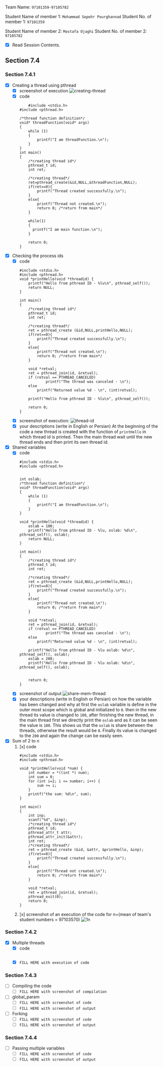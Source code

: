 


Team Name: `97101359-97105782`

Student Name of member 1: `Mohammad Sepehr Pourghannad`
Student No. of member 1: `97101359`

Student Name of member 2: `Mostafa Ojaghi`
Student No. of member 2: `97105782`

- [x] Read Session Contents.

## Section 7.4

### Section 7.4.1
- [x] Creating a thread using pthread
    - [x] screenshot of execution
    ![creating-thread](https://user-images.githubusercontent.com/45392657/129452629-a86318d0-3fe0-4f22-9808-3193b4140cce.png)
    - [x] code
	    ```
		    #include <stdio.h>
		#include <pthread.h>
		  
		/*thread function definition*/
		void* threadFunction(void* args)
		{
		    while (1)
		    {
		        printf("I am threadFunction.\n");
		    }
		}
		int main()
		{
		    /*creating thread id*/
		    pthread_t id;
		    int ret;
		  
		    /*creating thread*/
		    ret=pthread_create(&id,NULL,&threadFunction,NULL);
		    if(ret==0){
		        printf("Thread created successfully.\n");
		    }
		    else{
		        printf("Thread not created.\n");
		        return 0; /*return from main*/
		    }
		  
		    while(1)
		    {
		      printf("I am main function.\n");      
		    }
		  
		    return 0;
		}
	    ```
   
- [x]  Checking the process ids
    - [x]  code
	    ```
	    #include <stdio.h>
		#include <pthread.h>
		void *printHello(void *threadid) {
		    printf("Hello from pthread ID - %lu\n", pthread_self());
		    return NULL;
		}

		int main()
		{
		    /*creating thread id*/
		    pthread_t id;
		    int ret;
		  
		    /*creating thread*/
		    ret = pthread_create (&id,NULL,printHello,NULL);
		    if(ret==0){
		        printf("Thread created successfully.\n");
		    }
		    else{
		        printf("Thread not created.\n");
		        return 0; /*return from main*/
		    }
		    
		    void *retval;
		    ret = pthread_join(id, &retval);
		    if (retval == PTHREAD_CANCELED)
		            printf("The thread was canceled - \n");
		    else
		    	printf("Returned value %d - \n", (int)retval);

		    printf("Hello from pthread ID - %lu\n", pthread_self());
		     
		    return 0;
		}
	    ```
    - [x]  screenshot of execution:
![thread-id](https://user-images.githubusercontent.com/45392657/129453116-53c4a483-5024-457e-a45a-5fa70fb77603.png)
    - [x] your descriptions (write in English or Persian)
    At the beginning of the code a new thread is created with the function of `printHello` in which thread id is printed. Then the main thread wait until the new thread ends and then print its own thread id.

- [x]  Shared variables
    - [x] code
	    ```
	    #include <stdio.h>
		#include <pthread.h>
		  
		  
		int oslab;
		/*thread function definition*/
		void* threadFunction(void* args)
		{
		    while (1)
		    {
		        printf("I am threadFunction.\n");
		    }
		}

		void *printHello(void *threadid) {
			oslab = 100;
		    printf("Hello from pthread ID - %lu, oslab: %d\n", pthread_self(), oslab);
		    return NULL;
		}

		int main()
		{
		    /*creating thread id*/
		    pthread_t id;
		    int ret;
		  
		    /*creating thread*/
		    ret = pthread_create (&id,NULL,printHello,NULL);
		    if(ret==0){
		        printf("Thread created successfully.\n");
		    }
		    else{
		        printf("Thread not created.\n");
		        return 0; /*return from main*/
		    }
		    
		    void *retval;
		    ret = pthread_join(id, &retval);
		    if (retval == PTHREAD_CANCELED)
		            printf("The thread was canceled - \n");
		    else
		    	printf("Returned value %d - \n", (int)retval);

		    printf("Hello from pthread ID - %lu oslab: %d\n", pthread_self(), oslab);
		    oslab = 200;
		    printf("Hello from pthread ID - %lu oslab: %d\n", pthread_self(), oslab);
		    
		     
		    return 0;
		}
	    ```
    - [x] screenshot of output
![share-mem-thread](https://user-images.githubusercontent.com/45392657/129453357-d4c0ca25-f8d3-469b-ba40-ee1f9532fddc.png)
    - [x]   your descriptions (write in English or Persian) on how the variable has been changed and why
    at first the `oslab` variable is define in the outer most scope which is global and initialized to `0`. then in the new thread its value is changed to `100`, after finishing the new thread, in the main thread first we directly print the `oslab` and as it can be seen the value is `100`. This shows us that the `oslab` is share between the threads, otherwise the result would be `0`. Finally its value is changed to the `200` and again the change can be easily seen. 

- [x] Sum of 2 to n
    1. [x] code
	    ```
		#include <stdio.h>
		#include <pthread.h>
		  
		void *printHello(void *num) {
			int number = *((int *) num);
			int sum = 0;
			for (int i=2; i <= number; i++) {
				sum += i;
			}
			printf("the sum: %d\n", sum);
		}

		int main()
		{
		    int inp;
		    scanf("%d", &inp);
		    /*creating thread id*/
		    pthread_t id;
		    pthread_attr_t attr;
		    pthread_attr_init(&attr);
		    int ret;
		    /*creating thread*/
		    ret = pthread_create (&id, &attr, &printHello, &inp);
		    if(ret==0){
		        printf("Thread created successfully.\n");
		    }
		    else{
		        printf("Thread not created.\n");
		        return 0; /*return from main*/
		    }
		    
		    void *retval;
		    ret = pthread_join(id, &retval);     
		    pthread_exit(0);
		    return 0;
		}
		```
    3. [x] screenshot of an execution of the code for n=(mean of team's student numbers = 97103570)
![1n](https://user-images.githubusercontent.com/45392657/129455035-7f5ce713-2950-4bd1-b2fd-cc6e64ec3577.png)


### Section 7.4.2
- [x] Multiple threads    
    - [x] code
    ```

	```
    - [x] `FILL HERE with execution of code`

### Section 7.4.3
- [ ] Compiling the code
    - [ ] `FILL HERE with screenshot of compilation`

- [ ] global_param
    - [ ] `FILL HERE with screenshot of code`
    - [ ] `FILL HERE with screenshot of output`

- [ ] Forking
    - [ ] `FILL HERE with screenshot of code`
    - [ ] `FILL HERE with screenshot of output`
### Section 7.4.4
- [ ] Passing multiple variables
    - [ ] `FILL HERE with screenshot of code`
    - [ ] `FILL HERE with screenshot of output`

<!--stackedit_data:
eyJoaXN0b3J5IjpbLTk4NTM5ODAxNCwtMTA0Njk2MDI2MCwtND
AwMDcxNzMzLC0zODY2MzY5ODUsOTEyMDQ3MTMzLDEyODk3MjI5
NTEsMTQ3MTE4MDI0MiwtMTQ0OTkxNDAzNywxMDY3ODQ5NTIyLC
02MjYxMTUzMjksLTk3ODc2MzA3NCwtMTk2MzkxMjkxMiwxNzAx
NjAzOTAzLDE3MTc0MzY0ODksMTA4NjE0Nzk3NiwyMTQzNzIzNz
A4LDg1NTk2MTQxLC03MzQ5ODc4MzgsNDgzMDE4MDk2LDE4Nzg5
NTA3MTJdfQ==
-->